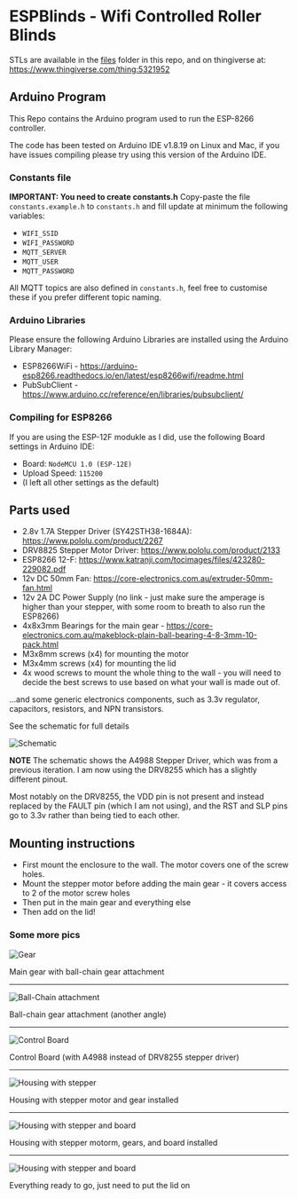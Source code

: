 # ESPBlinds - Wifi Controlled Roller Blinds

STLs are available in the [files](files) folder in this repo, and on thingiverse at: https://www.thingiverse.com/thing:5321952

## Arduino Program
This Repo contains the Arduino program used to run the ESP-8266 controller.

The code has been tested on Arduino IDE v1.8.19 on Linux and Mac, if you have issues compiling please try using this version of the Arduino IDE.

### Constants file
**IMPORTANT: You need to create constants.h**
Copy-paste the file `constants.example.h` to `constants.h` and fill update at minimum the following variables:
 - `WIFI_SSID`
 - `WIFI_PASSWORD`
 - `MQTT_SERVER`
 - `MQTT_USER`
 - `MQTT_PASSWORD`

All MQTT topics are also defined in `constants.h`, feel free to customise these if you prefer different topic naming.

### Arduino Libraries 
Please ensure the following Arduino Libraries are installed using the Arduino Library Manager:
 - ESP8266WiFi - https://arduino-esp8266.readthedocs.io/en/latest/esp8266wifi/readme.html
 - PubSubClient -  https://www.arduino.cc/reference/en/libraries/pubsubclient/

### Compiling for ESP8266
If you are using the ESP-12F modukle as I did, use the following Board settings in Arduino IDE:
- Board: `NodeMCU 1.0 (ESP-12E)`
- Upload Speed: `115200`
- (I left all other settings as the default)

## Parts used
 - 2.8v 1.7A Stepper Driver (SY42STH38-1684A): https://www.pololu.com/product/2267
 - DRV8825 Stepper Motor Driver: https://www.pololu.com/product/2133
 - ESP8266 12-F: https://www.katranji.com/tocimages/files/423280-229082.pdf
 - 12v DC 50mm Fan: https://core-electronics.com.au/extruder-50mm-fan.html
 - 12v 2A DC Power Supply (no link - just make sure the amperage is higher than your stepper, with some room to breath to also run the ESP8266)
 - 4x8x3mm Bearings for the main gear - https://core-electronics.com.au/makeblock-plain-ball-bearing-4-8-3mm-10-pack.html
 - M3x8mm screws (x4) for mounting the motor
 - M3x4mm screws (x4) for mounting the lid
 - 4x wood screws to mount the whole thing to the wall - you will need to decide the best screws to use based on what your wall is made out of.

...and some generic electronics components, such as 3.3v regulator, capacitors, resistors, and NPN transistors.

See the schematic for full details

![Schematic](img/schematic.png)

**NOTE** The schematic shows the A4988 Stepper Driver, which was from a previous iteration. I am now using the DRV8255 which has a slightly different pinout.

Most notably on the DRV8255, the VDD pin is not present and instead replaced by the FAULT pin (which I am not using), and the RST and SLP pins go to 3.3v rather than being tied to each other.

## Mounting instructions
- First mount the enclosure to the wall. The motor covers one of the screw holes.
- Mount the stepper motor before adding the main gear - it covers access to 2 of the motor screw holes
- Then put in the main gear and everything else
- Then add on the lid!

### Some more pics

![Gear](img/gear.jpg)

Main gear with ball-chain gear attachment

---

![Ball-Chain attachment](img/gear1.jpg)

Ball-chain gear attachment (another angle)

---

![Control Board](img/board.jpg)

Control Board (with A4988 instead of DRV8255 stepper driver)

---

![Housing with stepper](img/stepper-only.jpg)

Housing with stepper motor and gear installed

---

![Housing with stepper and board](img/stepper-board.jpg)

Housing with stepper motorm, gears, and board installed

---

![Housing with stepper and board](img/without-lid.jpg)

Everything ready to go, just need to put the lid on
